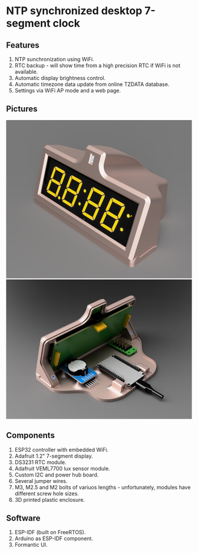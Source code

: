 NTP synchronized desktop 7-segment clock
=======================================================
Features
--------
1. NTP sunchronization using WiFi.
2. RTC backup - will show time from a high precision RTC if WiFi is not available.
3. Automatic display brightness control.
4. Automatic timezone data update from online TZDATA database.
5. Settings via WiFi AP mode and a web page.

Pictures
--------
![Front view](/readme_assets/assembly_front.jpg)
![Inside view](/readme_assets/assembly_guts.jpg)

Components
----------
1. ESP32 controller with embedded WiFi.
2. Adafruit 1.2" 7-segment display.
3. DS3231 RTC module.
4. Adafruit VEML7700 lux sensor module.
5. Custom I2C and power hub board.
6. Several jumper wires.
7. M3, M2.5 and M2 bolts of variuos lengths - unfortunately, modules have different screw hole sizes.
8. 3D printed plastic enclosure.

Software
--------
1. ESP-IDF (built on FreeRTOS).
2. Arduino as ESP-IDF component.
3. Formantic UI.
